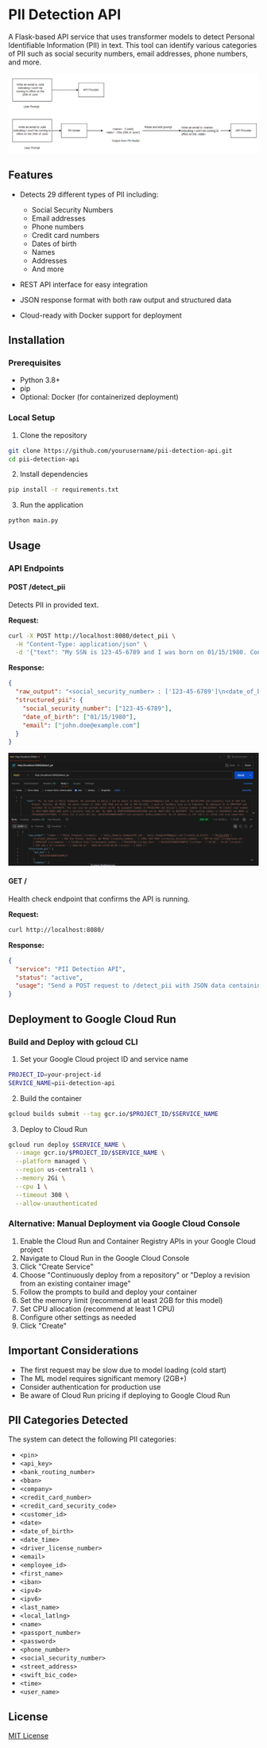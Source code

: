 # PII Detection API

A Flask-based API service that uses transformer models to detect Personal Identifiable Information (PII) in text. This tool can identify various categories of PII such as social security numbers, email addresses, phone numbers, and more.

![PII Detection API Flow](images/pii_image.png)


## Features

- Detects 29 different types of PII including:
  - Social Security Numbers
  - Email addresses
  - Phone numbers
  - Credit card numbers
  - Dates of birth
  - Names
  - Addresses
  - And more

- REST API interface for easy integration
- JSON response format with both raw output and structured data
- Cloud-ready with Docker support for deployment

## Installation

### Prerequisites

- Python 3.8+
- pip
- Optional: Docker (for containerized deployment)

### Local Setup

1. Clone the repository
```bash
git clone https://github.com/yourusername/pii-detection-api.git
cd pii-detection-api
```

2. Install dependencies
```bash
pip install -r requirements.txt
```

3. Run the application
```bash
python main.py
```

## Usage

### API Endpoints

#### POST /detect_pii

Detects PII in provided text.

**Request:**
```bash
curl -X POST http://localhost:8080/detect_pii \
  -H "Content-Type: application/json" \
  -d '{"text": "My SSN is 123-45-6789 and I was born on 01/15/1980. Contact me at john.doe@example.com"}'
```

**Response:**
```json
{
  "raw_output": "<social_security_number> : ['123-45-6789']\n<date_of_birth> : ['01/15/1980']\n<email> : ['john.doe@example.com']",
  "structured_pii": {
    "social_security_number": ["123-45-6789"],
    "date_of_birth": ["01/15/1980"],
    "email": ["john.doe@example.com"]
  }
}
```

![PII Detection API Flow](images/pii-detection-request.png)


#### GET /

Health check endpoint that confirms the API is running.

**Request:**
```bash
curl http://localhost:8080/
```

**Response:**
```json
{
  "service": "PII Detection API",
  "status": "active",
  "usage": "Send a POST request to /detect_pii with JSON data containing a \"text\" field"
}
```

## Deployment to Google Cloud Run

### Build and Deploy with gcloud CLI

1. Set your Google Cloud project ID and service name
```bash
PROJECT_ID=your-project-id
SERVICE_NAME=pii-detection-api
```

2. Build the container
```bash
gcloud builds submit --tag gcr.io/$PROJECT_ID/$SERVICE_NAME
```

3. Deploy to Cloud Run
```bash
gcloud run deploy $SERVICE_NAME \
  --image gcr.io/$PROJECT_ID/$SERVICE_NAME \
  --platform managed \
  --region us-central1 \
  --memory 2Gi \
  --cpu 1 \
  --timeout 300 \
  --allow-unauthenticated
```

### Alternative: Manual Deployment via Google Cloud Console

1. Enable the Cloud Run and Container Registry APIs in your Google Cloud project
2. Navigate to Cloud Run in the Google Cloud Console
3. Click "Create Service"
4. Choose "Continuously deploy from a repository" or "Deploy a revision from an existing container image"
5. Follow the prompts to build and deploy your container
6. Set the memory limit (recommend at least 2GB for this model)
7. Set CPU allocation (recommend at least 1 CPU)
8. Configure other settings as needed
9. Click "Create"

## Important Considerations

- The first request may be slow due to model loading (cold start)
- The ML model requires significant memory (2GB+)
- Consider authentication for production use
- Be aware of Cloud Run pricing if deploying to Google Cloud Run

## PII Categories Detected

The system can detect the following PII categories:
- `<pin>`
- `<api_key>`
- `<bank_routing_number>`
- `<bban>`
- `<company>`
- `<credit_card_number>`
- `<credit_card_security_code>`
- `<customer_id>`
- `<date>`
- `<date_of_birth>`
- `<date_time>`
- `<driver_license_number>`
- `<email>`
- `<employee_id>`
- `<first_name>`
- `<iban>`
- `<ipv4>`
- `<ipv6>`
- `<last_name>`
- `<local_latlng>`
- `<name>`
- `<passport_number>`
- `<password>`
- `<phone_number>`
- `<social_security_number>`
- `<street_address>`
- `<swift_bic_code>`
- `<time>`
- `<user_name>`

## License

[MIT License](LICENSE)

